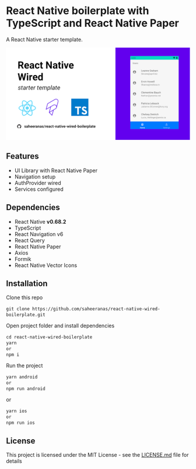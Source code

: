 <!--
  Title: React Native Wired Boilerplate
  Description: A starter template for React Native with TypeScript and React Native Paper
  Author: saheeranas
  -->

# React Native boilerplate with TypeScript and React Native Paper

A React Native starter template.

<kbd>
  <img src="demo/assets/ react-native-wired-boilerplate.png?raw=true">
</kbd>

## Features

- UI Library with React Native Paper
- Navigation setup
- AuthProvider wired
- Services configured

## Dependencies

- React Native **v0.68.2**
- TypeScript
- React Navigation v6
- React Query
- React Native Paper
- Axios
- Formik
- React Native Vector Icons

## Installation

Clone this repo

```
git clone https://github.com/saheeranas/react-native-wired-boilerplate.git
```

Open project folder and install dependencies

```
cd react-native-wired-boilerplate
yarn
or
npm i
```

Run the project

```
yarn android
or
npm run android
```

or

```
yarn ios
or
npm run ios
```

## License

This project is licensed under the MIT License - see the [LICENSE.md](LICENSE) file for details
